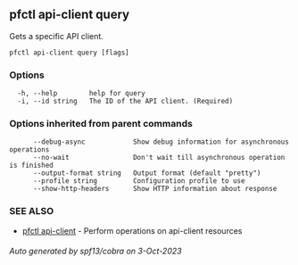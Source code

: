 ## pfctl api-client query

Gets a specific API client.

```
pfctl api-client query [flags]
```

### Options

```
  -h, --help        help for query
  -i, --id string   The ID of the API client. (Required)
```

### Options inherited from parent commands

```
      --debug-async            Show debug information for asynchronous operations
      --no-wait                Don't wait till asynchronous operation is finished
      --output-format string   Output format (default "pretty")
      --profile string         Configuration profile to use
      --show-http-headers      Show HTTP information about response
```

### SEE ALSO

* [pfctl api-client](pfctl_api-client.md)	 - Perform operations on api-client resources

###### Auto generated by spf13/cobra on 3-Oct-2023
